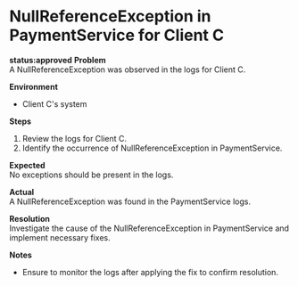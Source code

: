 # NullReferenceException in PaymentService for Client C
**status:approved**
**Problem**  
A NullReferenceException was observed in the logs for Client C.

**Environment**  
- Client C's system

**Steps**  
1. Review the logs for Client C.
2. Identify the occurrence of NullReferenceException in PaymentService.

**Expected**  
No exceptions should be present in the logs.

**Actual**  
A NullReferenceException was found in the PaymentService logs.

**Resolution**  
Investigate the cause of the NullReferenceException in PaymentService and implement necessary fixes.

**Notes**  
- Ensure to monitor the logs after applying the fix to confirm resolution.